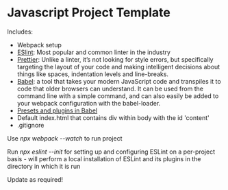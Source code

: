 # Javascript Project Template

Includes:
- Webpack setup
- [ESlint](https://eslint.org/): Most popular and common linter in the industry
- [Prettier](https://github.com/prettier/eslint-config-prettier#installation): Unlike a linter, it’s not looking for style errors, but specifically targeting the layout of your code and making intelligent decisions about things like spaces, indentation levels and line-breaks.
- [Babel](https://github.com/babel/babel-loader): a tool that takes your modern JavaScript code and transpiles it to code that older browsers can understand. It can be used from the command line with a simple command, and can also easily be added to your webpack configuration with the babel-loader.
- [Presets and plugins in Babel](https://blog.jakoblind.no/babel-preset-env/)
- Default index.html that contains div within body with the id 'content'
- .gitignore

Use *npx webpack --watch* to run project

Run *npx eslint --init* for setting up and configuring ESLint on a per-project basis - will perform a local installation of ESLint and its plugins in the directory in which it is run

Update as required!